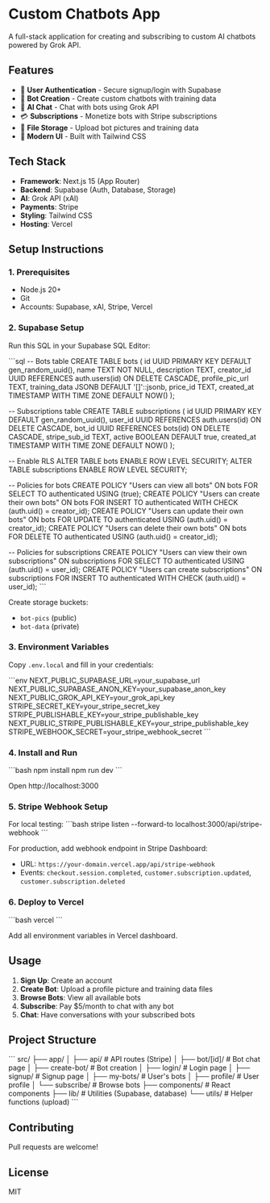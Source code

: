 # Custom Chatbots App

A full-stack application for creating and subscribing to custom AI chatbots powered by Grok API.

## Features

- 🔐 **User Authentication** - Secure signup/login with Supabase
- 🤖 **Bot Creation** - Create custom chatbots with training data
- 💬 **AI Chat** - Chat with bots using Grok API
- 💳 **Subscriptions** - Monetize bots with Stripe subscriptions
- 📁 **File Storage** - Upload bot pictures and training data
- 🎨 **Modern UI** - Built with Tailwind CSS

## Tech Stack

- **Framework**: Next.js 15 (App Router)
- **Backend**: Supabase (Auth, Database, Storage)
- **AI**: Grok API (xAI)
- **Payments**: Stripe
- **Styling**: Tailwind CSS
- **Hosting**: Vercel

## Setup Instructions

### 1. Prerequisites

- Node.js 20+
- Git
- Accounts: Supabase, xAI, Stripe, Vercel

### 2. Supabase Setup

Run this SQL in your Supabase SQL Editor:

\`\`\`sql
-- Bots table
CREATE TABLE bots (
  id UUID PRIMARY KEY DEFAULT gen_random_uuid(),
  name TEXT NOT NULL,
  description TEXT,
  creator_id UUID REFERENCES auth.users(id) ON DELETE CASCADE,
  profile_pic_url TEXT,
  training_data JSONB DEFAULT '[]'::jsonb,
  price_id TEXT,
  created_at TIMESTAMP WITH TIME ZONE DEFAULT NOW()
);

-- Subscriptions table
CREATE TABLE subscriptions (
  id UUID PRIMARY KEY DEFAULT gen_random_uuid(),
  user_id UUID REFERENCES auth.users(id) ON DELETE CASCADE,
  bot_id UUID REFERENCES bots(id) ON DELETE CASCADE,
  stripe_sub_id TEXT,
  active BOOLEAN DEFAULT true,
  created_at TIMESTAMP WITH TIME ZONE DEFAULT NOW()
);

-- Enable RLS
ALTER TABLE bots ENABLE ROW LEVEL SECURITY;
ALTER TABLE subscriptions ENABLE ROW LEVEL SECURITY;

-- Policies for bots
CREATE POLICY "Users can view all bots" ON bots FOR SELECT TO authenticated USING (true);
CREATE POLICY "Users can create their own bots" ON bots FOR INSERT TO authenticated WITH CHECK (auth.uid() = creator_id);
CREATE POLICY "Users can update their own bots" ON bots FOR UPDATE TO authenticated USING (auth.uid() = creator_id);
CREATE POLICY "Users can delete their own bots" ON bots FOR DELETE TO authenticated USING (auth.uid() = creator_id);

-- Policies for subscriptions
CREATE POLICY "Users can view their own subscriptions" ON subscriptions FOR SELECT TO authenticated USING (auth.uid() = user_id);
CREATE POLICY "Users can create subscriptions" ON subscriptions FOR INSERT TO authenticated WITH CHECK (auth.uid() = user_id);
\`\`\`

Create storage buckets:
- `bot-pics` (public)
- `bot-data` (private)

### 3. Environment Variables

Copy `.env.local` and fill in your credentials:

\`\`\`env
NEXT_PUBLIC_SUPABASE_URL=your_supabase_url
NEXT_PUBLIC_SUPABASE_ANON_KEY=your_supabase_anon_key
NEXT_PUBLIC_GROK_API_KEY=your_grok_api_key
STRIPE_SECRET_KEY=your_stripe_secret_key
STRIPE_PUBLISHABLE_KEY=your_stripe_publishable_key
NEXT_PUBLIC_STRIPE_PUBLISHABLE_KEY=your_stripe_publishable_key
STRIPE_WEBHOOK_SECRET=your_stripe_webhook_secret
\`\`\`

### 4. Install and Run

\`\`\`bash
npm install
npm run dev
\`\`\`

Open http://localhost:3000

### 5. Stripe Webhook Setup

For local testing:
\`\`\`bash
stripe listen --forward-to localhost:3000/api/stripe-webhook
\`\`\`

For production, add webhook endpoint in Stripe Dashboard:
- URL: `https://your-domain.vercel.app/api/stripe-webhook`
- Events: `checkout.session.completed`, `customer.subscription.updated`, `customer.subscription.deleted`

### 6. Deploy to Vercel

\`\`\`bash
vercel
\`\`\`

Add all environment variables in Vercel dashboard.

## Usage

1. **Sign Up**: Create an account
2. **Create Bot**: Upload a profile picture and training data files
3. **Browse Bots**: View all available bots
4. **Subscribe**: Pay $5/month to chat with any bot
5. **Chat**: Have conversations with your subscribed bots

## Project Structure

\`\`\`
src/
├── app/
│   ├── api/          # API routes (Stripe)
│   ├── bot/[id]/     # Bot chat page
│   ├── create-bot/   # Bot creation
│   ├── login/        # Login page
│   ├── signup/       # Signup page
│   ├── my-bots/      # User's bots
│   ├── profile/      # User profile
│   └── subscribe/    # Browse bots
├── components/       # React components
├── lib/             # Utilities (Supabase, database)
└── utils/           # Helper functions (upload)
\`\`\`

## Contributing

Pull requests are welcome!

## License

MIT
